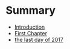 # Summary

* [Introduction](README.md)
* [First Chapter](chapter1.md)
* [the last day of 2017](the-last-day-of-2017.md)

